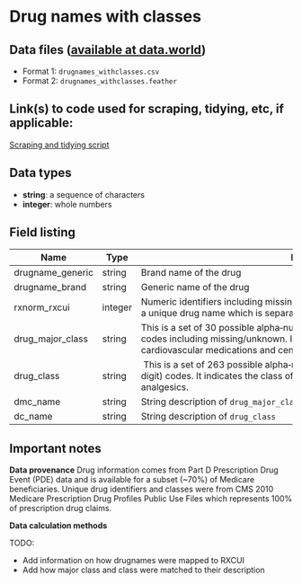 # Drug names with classes

## Data files ([available at data.world](https://data.world/data4democracy/drug-spending))
* Format 1: `drugnames_withclasses.csv`
* Format 2: `drugnames_withclasses.feather`

## Link(s) to code used for scraping, tidying, etc, if applicable:
[Scraping and tidying script](https://github.com/Data4Democracy/drug-spending/blob/master/python/notebooks/druguse_definitions.ipynb)

## Data types
* **string**: a sequence of characters
* **integer**: whole numbers

## Field listing
|Name     |Type    |Description|
|---------|--------|-----------|
|drugname_generic  |string  |Brand name of the drug|
|drugname_brand  |string |Generic name of the drug|
|rxnorm_rxcui |integer   |Numeric identifiers including missing/unknown. Each represents identifies  a unique drug name which is separately provided.  |
|drug_major_class |string    |This is a set of 30 possible alpha‐numeric  codes including missing/unknown. It indicates the major class of the drug, such as  cardiovascular medications and central nervous system medications. |
|drug_class  |string | This is a set of 263 possible alpha‐numeric (two‐letter plus  three‐digit) codes. It indicates the class of the drug, such as antidepressants and  analgesics.  |
|dmc_name  |string |String description of `drug_major_class`|
|dc_name  |string |String description of `drug_class`|

## Important notes

**Data provenance**
Drug information comes from Part D Prescription Drug Event (PDE) data and is available for a subset (~70%) of Medicare beneficiaries.
Unique drug identifiers and classes were from CMS 2010 Medicare Prescription Drug Profiles Public Use Files which represents 100% of prescription drug claims.

**Data calculation methods**

TODO:
- Add information on how drugnames were mapped to RXCUI
- Add how major class and class were matched to their description 
